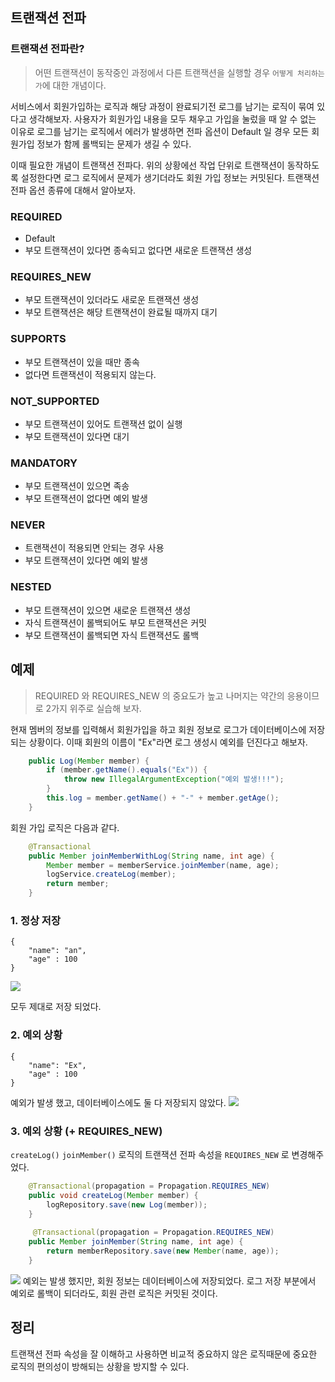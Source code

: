 ## 트랜잭션 전파

### 트랜잭션 전파란?
> 어떤 트랜잭션이 동작중인 과정에서 다른 트랜잭션을 실행할 경우 `어떻게 처리하는 가`에 대한 개념이다.

서비스에서 회원가입하는 로직과 해당 과정이 완료되기전 로그를 남기는 로직이 묶여 있다고 생각해보자.
사용자가 회원가입 내용을 모두 채우고 가입을 눌렀을 때 알 수 없는 이유로 로그를 남기는 로직에서 에러가 발생하면
전파 옵션이 Default 일 경우 모든 회원가입 정보가 함께 롤백되는 문제가 생길 수 있다.

이때 필요한 개념이 트랜잭션 전파다. 위의 상황에선 작업 단위로 트랜잭션이 동작하도록 설정한다면
로그 로직에서 문제가 생기더라도 회원 가입 정보는 커밋된다. 트랜잭션 전파 옵션 종류에 대해서 알아보자.

### REQUIRED
- Default
- 부모 트랜잭션이 있다면 종속되고 없다면 새로운 트랜잭션 생성
### REQUIRES_NEW
- 부모 트랜잭션이 있더라도 새로운 트랜잭션 생성
- 부모 트랜잭션은 해당 트랜잭션이 완료될 때까지 대기
### SUPPORTS
- 부모 트랜잭션이 있을 때만 종속
- 없다면 트랜잭션이 적용되지 않는다.
### NOT_SUPPORTED
- 부모 트랜잭션이 있어도 트랜잭션 없이 실행
- 부모 트랜잭션이 있다면 대기
### MANDATORY
- 부모 트랜잭션이 있으면 족송
- 부모 트랜잭션이 없다면 예외 발생
### NEVER
- 트랜잭션이 적용되면 안되는 경우 사용
- 부모 트랜잭션이 있다면 예외 발생
### NESTED
- 부모 트랜잭션이 있으면 새로운 트랜잭션 생성
- 자식 트랜잭션이 롤백되어도 부모 트랜잭션은 커밋
- 부모 트랜잭션이 롤백되면 자식 트랜잭션도 롤백

## 예제

> REQUIRED 와 REQUIRES_NEW 의 중요도가 높고 나머지는 약간의 응용이므로 2가지 위주로 실습해 보자.

현재 멤버의 정보를 입력해서 회원가입을 하고 회원 정보로 로그가 데이터베이스에 저장되는 상황이다. 이때 회원의 이름이 "Ex"라면 로그 생성시 예외를 던진다고 해보자.
```java
    public Log(Member member) {
        if (member.getName().equals("Ex")) {
            throw new IllegalArgumentException("예외 발생!!!");
        }
        this.log = member.getName() + "-" + member.getAge();
    }
```
회원 가입 로직은 다음과 같다.
```java
    @Transactional
    public Member joinMemberWithLog(String name, int age) {
        Member member = memberService.joinMember(name, age);
        logService.createLog(member);
        return member;
    }
```

### 1. 정상 저장
```
{
    "name": "an",
    "age" : 100
}
```

![](https://velog.velcdn.com/images/taaaaate/post/fce76a4e-0232-485b-9991-ccc114eed070/image.png)

모두 제대로 저장 되었다.

### 2. 예외 상황
```
{
    "name": "Ex",
    "age" : 100
}
```
예외가 발생 했고, 데이터베이스에도 둘 다 저장되지 않았다.
![](https://velog.velcdn.com/images/taaaaate/post/c57b6e9f-3fc6-454b-9904-77cbb62a475c/image.png)

### 3. 예외 상황 (+ REQUIRES_NEW)

`createLog()` `joinMember()` 로직의 트랜잭션 전파 속성을 `REQUIRES_NEW` 로 변경해주었다.

```java
    @Transactional(propagation = Propagation.REQUIRES_NEW)
    public void createLog(Member member) {
        logRepository.save(new Log(member));
    }
 
     @Transactional(propagation = Propagation.REQUIRES_NEW)
    public Member joinMember(String name, int age) {
        return memberRepository.save(new Member(name, age));
    }
```
![](https://velog.velcdn.com/images/taaaaate/post/e06f2612-e748-4ced-b284-69d5a6988552/image.png)
예외는 발생 했지만, 회원 정보는 데이터베이스에 저장되었다.
로그 저장 부분에서 예외로 롤백이 되더라도, 회원 관련 로직은 커밋된 것이다.


## 정리
트랜잭션 전파 속성을 잘 이해하고 사용하면 비교적 중요하지 않은 로직때문에 중요한 로직의 편의성이 방해되는 상황을 방지할 수 있다.














